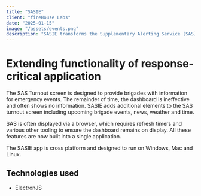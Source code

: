 ```yaml
---
title: "SASIE"
client: "fireHouse Labs"
date: "2025-01-15"
image: "/assets/events.png"
description: "SASIE transforms the Supplementary Alerting Service (SAS) turnout dashboard into a multi-function general information display board, incorporating custom messages, upcoming events and weather data."
---
```


# Extending functionality of response-critical application

The SAS Turnout screen is designed to provide brigades with information for emergency events. The remainder of time, the dashboard is ineffective and often shows no information. SASIE adds additional elements to the SAS turnout screen including upcoming brigade events, news, weather and time.

SAS is often displayed via a browser, which requires refresh timers and various other tooling to ensure the dashboard remains on display. All these features are now built into a single application.

The SASIE app is cross platform and designed to run on Windows, Mac and Linux.

## Technologies used

- ElectronJS
